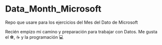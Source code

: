 # Data_Month_Microsoft
Repo que usare para los ejercicios del Mes del Dato de Microsoft

Recién empizo mi camino y preparación para trabajar con Datos.
Me gusta el :soccer:, :coffee: y la programación :computer:
